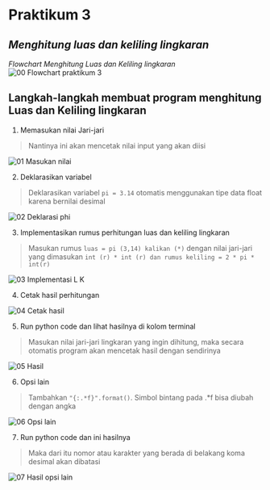 # Praktikum 3

*Menghitung luas dan keliling lingkaran*
-----------------------------------------------------

*Flowchart Menghitung Luas dan Keliling lingkaran*
![00  Flowchart praktikum 3](https://user-images.githubusercontent.com/115614668/198234232-37ab2dd5-a350-4d53-b5d5-75433db7a2e7.png)

Langkah-langkah membuat program menghitung Luas dan Keliling lingkaran
-----------------------------------------------------

1. Memasukan nilai Jari-jari  
> Nantinya ini akan mencetak nilai input yang akan diisi

![01  Masukan nilai](https://user-images.githubusercontent.com/115614668/198234238-a693ecfe-22e6-45e8-9b65-ed877457c190.png)

2. Deklarasikan variabel
> Deklarasikan variabel `pi = 3.14` otomatis menggunakan tipe data float karena bernilai desimal

![02  Deklarasi phi](https://user-images.githubusercontent.com/115614668/198234242-aeec13af-4b1f-46a7-93ad-95ac9cd261e3.png)

3. Implementasikan rumus perhitungan luas dan keliling lingkaran
> Masukan rumus `luas = pi (3,14) kalikan (*)` dengan nilai jari-jari yang dimasukan `int (r) * int (r) dan rumus keliling = 2 * pi * int(r)`

![03  Implementasi L K](https://user-images.githubusercontent.com/115614668/198234244-481fd733-1a1f-42ff-ada0-0babf2f794e4.png)

4. Cetak hasil perhitungan

![04  Cetak hasil](https://user-images.githubusercontent.com/115614668/198234248-314a6e56-81fc-409d-9f8c-e6e787159875.png)

5. Run python code dan lihat hasilnya di kolom terminal
> Masukan nilai jari-jari lingkaran yang ingin dihitung, maka secara otomatis program akan mencetak hasil dengan sendirinya

![05  Hasil](https://user-images.githubusercontent.com/115614668/198234253-006362cd-3437-4500-9a15-4f7194f4be84.png)

6. Opsi lain

> Tambahkan `"{:.*f}".format()`. Simbol bintang pada .*f bisa diubah dengan angka 

![06  Opsi lain](https://user-images.githubusercontent.com/115614668/198234256-f204fb00-099f-49a6-b7ff-98e001446242.png)

7. Run python code dan ini hasilnya
> Maka dari itu nomor atau karakter yang berada di belakang koma desimal akan dibatasi 

![07  Hasil opsi lain](https://user-images.githubusercontent.com/115614668/198234261-4503135a-7c64-46df-a599-5772827ea4e3.png)

